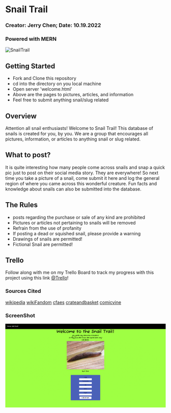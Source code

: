 # Snail Trail

### Creator: Jerry Chen; Date: 10.19.2022

### Powered with MERN

![SnailTrail](http://www.earthlymission.com/wp-content/uploads/2015/07/amazing-snail-photography-vyacheslav-mishchenko_1.jpg)

## Getting Started

- Fork and Clone this repository
- cd into the directory on you local machine
- Open server 'welcome.html'
- Above are the pages to pictures, articles, and information
- Feel free to submit anything snail/slug related

## Overview

Attention all snail enthusiasts! Welcome to Snail Trail! This database of snails is created for you, by you. We are a group that encourages all pictures, information, or articles to anything snail or slug related.

## What to post?

It is quite interesting how many people come across snails and snap a quick pic just to post on their social media story. They are everywhere! So next time you take a picture of a snail, come submit it here and log the general region of where you came across this wonderful creature. Fun facts and knowledge about snails can also be submitted into the database.

## The Rules

- posts regarding the purchase or sale of any kind are prohibited
- Pictures or articles not pertaining to snails will be removed
- Refrain from the use of profanity
- If posting a dead or squished snail, please provide a warning
- Drawings of snails are permitted!
- Fictional Snail are permitted!

## Trello

Follow along with me on my Trello Board to track my progress with this project using this link [@Trello](https://trello.com/b/DPnZRE4E/daily-task-management-template-trello)!

### Sources Cited

[wikipedia](https://en.wikipedia.org/wiki/Deroceras_reticulatum)
[wikiFandom](https://atf.fandom.com/wiki/Snail)
[cfaes](https://cfaes.osu.edu/news/articles/entomologist-offers-guidance-controlling-slugs-in-no-till-soybean-corn-fields)
[crateandbasket](https://crateandbasket.com/types-of-snails/)
[comicvine](https://comicvine.gamespot.com/gary-the-snail/4005-68853/)

### ScreenShot

![screenshot](/screenshot/Screen%20Shot%202022-10-28%20at%2011.36.19%20AM.png)
